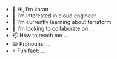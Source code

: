 - 👋 Hi, I’m karan
- 👀 I’m interested in cloud engineer
- 🌱 I’m currently learning about terraform
- 💞️ I’m looking to collaborate on ...
- 📫 How to reach me ...
- 😄 Pronouns: ...
- ⚡ Fun fact: ...

<!---
karandevopscloudrepos/karandevopscloudrepos is a ✨ special ✨ repository because its `README.md` (this file) appears on your GitHub profile.
You can click the Preview link to take a look at your changes.
--->
